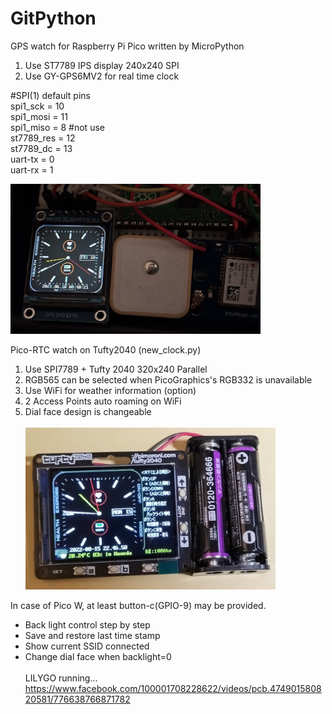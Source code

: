 # GitPython
GPS watch for Raspberry Pi Pico written by MicroPython<br>
1) Use ST7789 IPS display 240x240 SPI<br>
2) Use GY-GPS6MV2 for real time clock<br>

#SPI(1) default pins<br>
spi1_sck   = 10<br>
spi1_mosi  = 11<br>
spi1_miso  =  8     #not use<br>
st7789_res = 12<br>
st7789_dc  = 13<br>
uart-tx    = 0<br>
uart-rx    = 1<br>

<img src="images/GPS_watch_2.jpg" width=400><br>

Pico-RTC watch on Tufty2040 (new_clock.py)<br>
1) Use SPI7789 + Tufty 2040 320x240 Parallel<br>
2) RGB565 can be selected when PicoGraphics's RGB332 is unavailable
3) Use WiFi for weather information (option)<br>
4) 2 Access Points auto roaming on WiFi<br>
5) Dial face design is changeable<br><br>
<img src="images/TuftyWatch.jpg" width=400><br>

In case of Pico W, at least button-c(GPIO-9) may be provided.<br>
 - Back light control step by step<br>
 - Save and restore last time stamp<br>
 - Show current SSID connected<br>
 - Change dial face when backlight=0 <br>
<br>LILYGO running...<br>
https://www.facebook.com/100001708228622/videos/pcb.474901580820581/776638766871782
